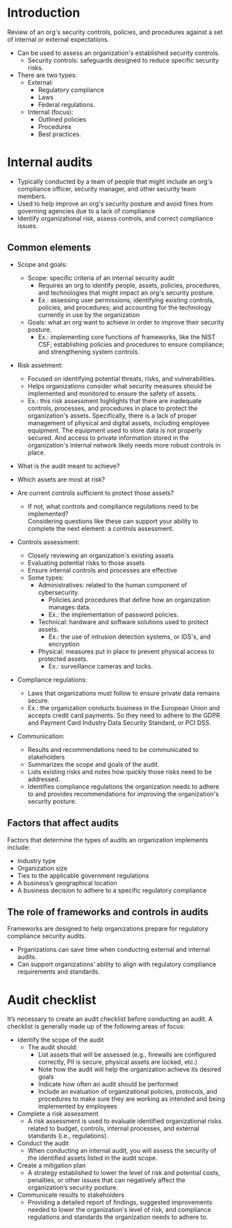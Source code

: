 # Introduction
Review of an org's security controls, policies, and procedures against a set of internal or external expectations. 
- Can be used to assess an organization's established security controls. 
    - Security controls: safeguards designed to reduce specific security risks. 
- There are two types: 
    - External:
        - Regulatory compliance  
        - Laws  
        - Federal regulations.  
    - Internal (focus):
        - Outlined policies  
        - Procedures  
        - Best practices.  

# Internal audits
- Typically conducted by a team of people that might include an org's compliance officer, security manager, and other security team members.  
- Used to help improve an org's security posture and avoid fines from governing agencies due to a lack of compliance  
- Identify organizational risk, assess controls, and correct compliance issues.  

## Common elements

- Scope and goals:
    - Scope: specific criteria of an internal security audit  
        - Requires an org to identify people, assets, policies, procedures, and technologies that might impact an org's security posture.  
        - Ex.: assessing user permissions; identifying existing controls, policies, and procedures; and accounting for the technology currently in use by the organization
    - Goals: what an org want to achieve in order to improve their security posture.  
        - Ex.: implementing core functions of frameworks, like the NIST CSF; establishing policies and procedures to ensure compliance; and strengthening system controls.  
- Risk assetment:
    - Focused on identifying potential threats, risks, and vulnerabilities.  
    - Helps organizations consider what security measures should be implemented and monitored to ensure the safety of assets.
    - Ex.: this risk assessment highlights that there are inadequate controls, processes, and procedures in place to protect the organization's assets. Specifically, there is a lack of proper management of physical and digital assets, including employee equipment. The equipment used to store data is not properly secured. And access to private information stored in the organization's internal network likely needs more robust controls in place.

- What is the audit meant to achieve? 
- Which assets are most at risk? 
- Are current controls sufficient to protect those assets? 
    - If not, what controls and compliance regulations need to be implemented?   
Considering questions like these can support your ability to complete the next element: a controls assessment.

- Controls assessment:
    - Closely reviewing an organization's existing assets  
    - Evaluating potential risks to those assets  
    - Ensure internal controls and processes are effective  
    - Some types:
        - Administratives: related to the human component of cybersecurity.
            - Policies and procedures that define how an organization manages data.   
            - Ex.: the implementation of password policies.   
        - Technical: hardware and software solutions used to protect assets.  
            - Ex.: the use of intrusion detection systems, or IDS's, and encryption
        - Physical: measures put in place to prevent physical access to protected assets.  
            - Ex.: surveillance cameras and locks.  
- Compliance regulations:
    - Laws that organizations must follow to ensure private data remains secure.  
    - Ex.: the organization conducts business in the European Union and accepts credit card payments. So they need to adhere to the GDPR and Payment Card Industry Data Security Standard, or PCI DSS.
- Communication:
    - Results and recommendations need to be communicated to stakeholders  
    - Summarizes the scope and goals of the audit.  
    - Lists existing risks and notes how quickly those risks need to be addressed.   
    - Identifies compliance regulations the organization needs to adhere to and provides recommendations for improving the organization's security posture.

## Factors that affect audits

Factors that determine the types of audits an organization implements include: 
- Industry type  
- Organization size  
- Ties to the applicable government regulations  
- A business’s geographical location  
- A business decision to adhere to a specific regulatory compliance  

## The role of frameworks and controls in audits
Frameworks are designed to help organizations prepare for regulatory compliance security audits. 

- Prganizations can save time when conducting external and internal audits.  
- Can support organizations’ ability to align with regulatory compliance requirements and standards.  

# Audit checklist

It’s necessary to create an audit checklist before conducting an audit. A checklist is generally made up of the following areas of focus:

- Identify the scope of the audit
    - The audit should:
        - List assets that will be assessed (e.g., firewalls are configured correctly, PII is secure, physical assets are locked, etc.) 
        - Note how the audit will help the organization achieve its desired goals
        - Indicate how often an audit should be performed
        - Include an evaluation of organizational policies, protocols, and procedures to make sure they are working as intended and being implemented by employees
- Complete a risk assessment
    - A risk assessment is used to evaluate identified organizational risks related to budget, controls, internal processes, and external standards (i.e., regulations).
- Conduct the audit
    - When conducting an internal audit, you will assess the security of the identified assets listed in the audit scope.
- Create a mitigation plan
    - A strategy established to lower the level of risk and potential costs, penalties, or other issues that can negatively affect the organization’s security posture. 
- Communicate results to stakeholders
    - Providing a detailed report of findings, suggested improvements needed to lower the organization's level of risk, and compliance regulations and standards the organization needs to adhere to. 
